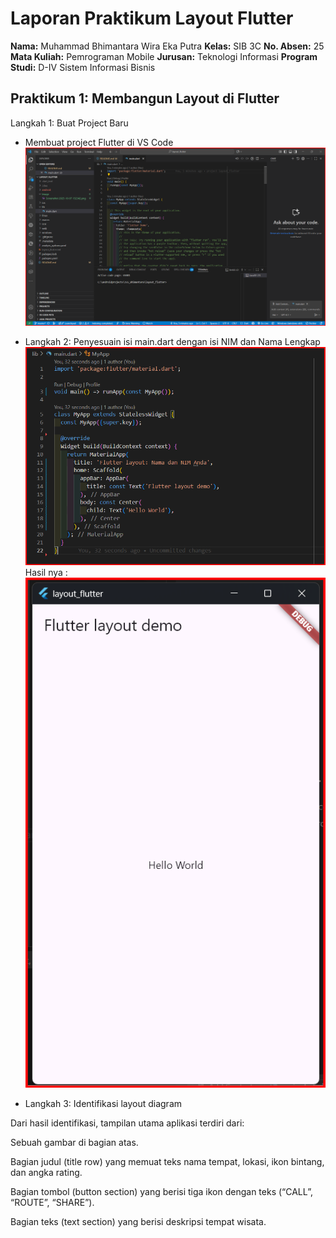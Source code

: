 # **Laporan Praktikum Layout Flutter**

**Nama:** Muhammad Bhimantara Wira Eka Putra
**Kelas:** SIB 3C
**No. Absen:** 25
**Mata Kuliah:** Pemrograman Mobile
**Jurusan:** Teknologi Informasi
**Program Studi:** D-IV Sistem Informasi Bisnis

## **Praktikum 1: Membangun Layout di Flutter**

Langkah 1: Buat Project Baru

* Membuat project Flutter di VS Code
  ![Langkah ke 1](image/Screenshot%202025-10-07%200.png)

* Langkah 2: Penyesuain isi main.dart dengan isi NIM dan Nama Lengkap
  ![Langkah ke 2](image/Screenshot%202025-10-07%20152841.png)
  Hasil nya :
  ![Langkah ke 2](image/Screenshot%202025-10-07%20154842.png)

* Langkah 3: Identifikasi layout diagram

Dari hasil identifikasi, tampilan utama aplikasi terdiri dari:

Sebuah gambar di bagian atas.

Bagian judul (title row) yang memuat teks nama tempat, lokasi, ikon bintang, dan angka rating.

Bagian tombol (button section) yang berisi tiga ikon dengan teks (“CALL”, “ROUTE”, “SHARE”).

Bagian teks (text section) yang berisi deskripsi tempat wisata.



